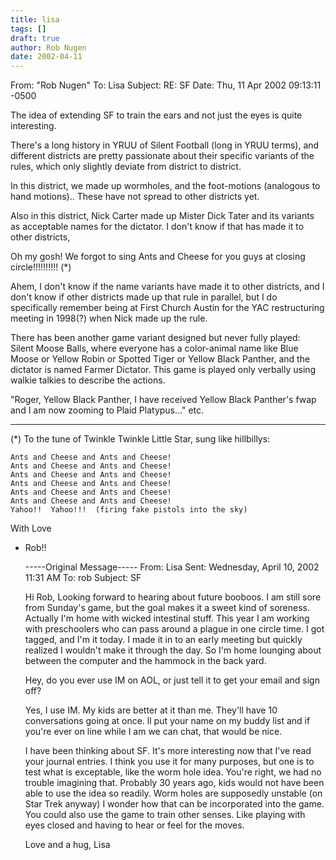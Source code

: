 ```yaml
---
title: lisa
tags: []
draft: true
author: Rob Nugen
date: 2002-04-11
---
```


From: "Rob Nugen"
To: Lisa
Subject: RE: SF
Date: Thu, 11 Apr 2002 09:13:11 -0500

The idea of extending SF to train the ears and not
just the eyes is quite
interesting.

There's a long history in YRUU of Silent Football
(long in YRUU terms), and
different districts are pretty passionate about
their specific variants of
the rules, which only slightly deviate from district
to district.

In this district, we made up wormholes, and the
foot-motions (analogous to
hand motions).. These have not spread to other
districts yet.

Also in this district, Nick Carter made up Mister
Dick Tater and its
variants as acceptable names for the dictator.  I
don't know if that has
made it to other districts,

Oh my gosh! We forgot to sing Ants and Cheese for
you guys at closing
circle!!!!!!!!!!  (*)

Ahem, I don't know if the name variants have made it
to other districts, and
I don't know if other districts made up that rule in
parallel, but I do
specifically remember being at First Church Austin
for the YAC restructuring
meeting in 1998(?) when Nick made up the rule.

There has been another game variant designed but
never fully played:  Silent
Moose Balls, where everyone has a color-animal name
like Blue Moose or
Yellow Robin or Spotted Tiger or Yellow Black
Panther, and the dictator is
named Farmer Dictator.  This game is played only
verbally using walkie
talkies to describe the actions.

"Roger, Yellow Black Panther, I have received Yellow
Black Panther's fwap
and I am now zooming to Plaid Platypus..."  etc.

- - -

(*) To the tune of Twinkle Twinkle Little Star, sung
like hillbillys:

    Ants and Cheese and Ants and Cheese!
    Ants and Cheese and Ants and Cheese!
    Ants and Cheese and Ants and Cheese!
    Ants and Cheese and Ants and Cheese!
    Ants and Cheese and Ants and Cheese!
    Ants and Cheese and Ants and Cheese!
    Yahoo!!  Yahoo!!!  (firing fake pistols into the sky)

With Love
- Rob!!


  -----Original Message-----
  From: Lisa
  Sent: Wednesday, April 10, 2002 11:31 AM
  To: rob
  Subject: SF


  Hi Rob,
  Looking forward to hearing about future booboos. 
I am still sore from
Sunday's game, but the goal makes it a sweet kind of
soreness.  Actually I'm
home with wicked intestinal stuff.  This year I am
working with preschoolers
who can pass around a plague in one circle time.  I
got tagged, and I'm it
today.  I made it in to an early meeting but quickly
realized I wouldn't
make it through the day.  So I'm home lounging about
between the computer
and the hammock in the back yard.

  Hey, do you ever use IM on AOL, or just tell it to
get your email and sign
off?

  Yes, I use IM.  My kids are better at it than me. 
They'll have 10
conversations going at once.
  ll put your name on my buddy list and if you're
ever on line while I am we
can chat, that would be nice.

  I have been thinking about SF.  It's more
interesting now that I've read
your journal entries.  I think you use it for many
purposes, but one is to
test what is exceptable, like the worm hole idea. 
You're right, we had no
trouble imagining that.  Probably 30 years ago, kids
would not have been
able to use the idea so readily.  Worm holes are
supposedly unstable (on
Star Trek anyway) I wonder how that can be
incorporated into the game.  You
could also use the game to train other senses.  Like
playing with eyes
closed and having to hear or feel for the moves.

  Love and a hug,
  Lisa

